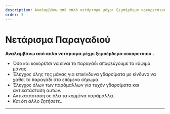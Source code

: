 ```yaml
---
description: Αναλαμβάνω από απλό νετάρισμα μέχρι ξεμπέρδεμα κοκορετσιού.
order: 3
---
```


# Νετάρισμα Παραγαδιού

**Αναλαμβάνω από απλό νετάρισμα μέχρι ξεμπέρδεμα κοκορετσιού..**

- Όσο και κοκορέτσι να είναι το παραγάδι αποφεύγουμε το κόψιμο μάνας.
- Έλεγχος όλης της μάνας για επικίνδυνα γδαρσίματα με κίνδυνο να χαθεί το παραγάδι στο επόμενο σήκωμα.
- Έλεγχος όλων των παράμαλλων για τυχόν γδαρσίματα και αντικατάσταση αυτών.
- Αντικατάσταση σε όλα τα κομμένα παράμαλλα.
- *Και ότι άλλο ζητήσετε..*

---
